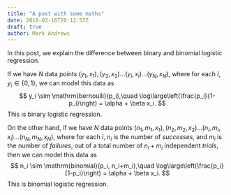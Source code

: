 ```yaml
---
title: "A post with some maths"
date: 2018-03-16T20:12:57Z
draft: true
author: Mark Andrews
---
```


In this post, we explain the difference between binary and binomial logistic regression.


If we have $N$ data points $(y_1, x_1), (y_2, x_2) \ldots (y_i, x_i) \ldots (y_N, x_N)$, where for each $i$, $y_i \in \{0, 1\}$, we can model this data as 
$$
y_i \sim \mathrm{bernoulli}(p_i),\quad \log\large\left(\frac{p_i}{1-p_i}\right) = \alpha + \beta x_i.
$$
This is binary logistic regression.

<!--more-->

On the other hand, if we have $N$ data points $(n_1, m_1, x_1), (n_2, m_2, x_2)
\ldots (n_i, m_i, x_i) \ldots (n_N, m_N, x_N)$, where for each $i$, $n_i$ is
the number of *successes*, and $m_i$ is the number of *failures*, out of a
total number of $n_i + m_i$ independent *trials*, then we can model this data as
$$
n_i \sim \mathrm{binomial}(p_i, n_i+m_i),\quad \log\large\left(\frac{p_i}{1-p_i}\right) = \alpha + \beta x_i.
$$
This is binomial logistic regression.

